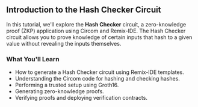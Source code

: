 ## Introduction to the Hash Checker Circuit

In this tutorial, we'll explore the **Hash Checker** circuit, a zero-knowledge proof (ZKP) application using Circom and Remix-IDE. The Hash Checker circuit allows you to prove knowledge of certain inputs that hash to a given value without revealing the inputs themselves.

### What You'll Learn

- How to generate a Hash Checker circuit using Remix-IDE templates.
- Understanding the Circom code for hashing and checking hashes.
- Performing a trusted setup using Groth16.
- Generating zero-knowledge proofs.
- Verifying proofs and deploying verification contracts.
